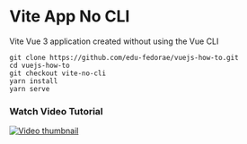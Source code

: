 # Vite App No CLI

Vite Vue 3 application created without using the Vue CLI

```
git clone https://github.com/edu-fedorae/vuejs-how-to.git
cd vuejs-how-to
git checkout vite-no-cli
yarn install
yarn serve
```

### Watch Video Tutorial
[![Video thumbnail](https://i.ytimg.com/vi/f6uZVQSlryU/hqdefault.jpg)](https://www.youtube.com/watch?v=f6uZVQSlryU&list=PL0kQPOHhjroKcfFbVzwJoXujvahpemEHV&index=9)
